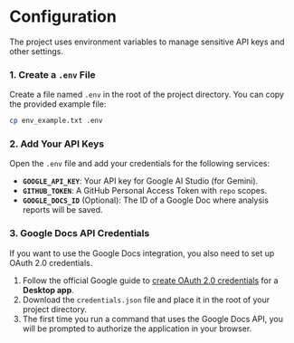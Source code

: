 # Configuration

The project uses environment variables to manage sensitive API keys and other settings.

### 1. Create a `.env` File

Create a file named `.env` in the root of the project directory. You can copy the provided example file:

```bash
cp env_example.txt .env
```

### 2. Add Your API Keys

Open the `.env` file and add your credentials for the following services:

-   **`GOOGLE_API_KEY`**: Your API key for Google AI Studio (for Gemini).
-   **`GITHUB_TOKEN`**: A GitHub Personal Access Token with `repo` scopes.
-   **`GOOGLE_DOCS_ID`** (Optional): The ID of a Google Doc where analysis reports will be saved.

### 3. Google Docs API Credentials

If you want to use the Google Docs integration, you also need to set up OAuth 2.0 credentials.

1.  Follow the official Google guide to [create OAuth 2.0 credentials](https://developers.google.com/docs/api/quickstart/python#authorize_credentials_for_a_desktop_application) for a **Desktop app**.
2.  Download the `credentials.json` file and place it in the root of your project directory.
3.  The first time you run a command that uses the Google Docs API, you will be prompted to authorize the application in your browser. 